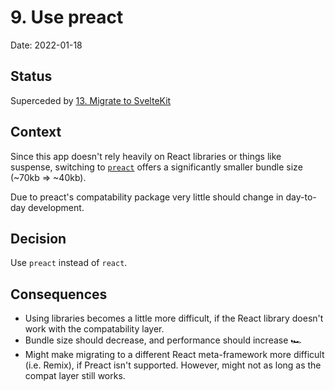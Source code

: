 # 9. Use preact

Date: 2022-01-18

## Status

Superceded by [13. Migrate to SvelteKit](0013-migrate-to-sveltekit.md)

## Context

Since this app doesn't rely heavily on React libraries or things like suspense, switching to [`preact`](https://preactjs.com/) offers a significantly smaller bundle size (~70kb => ~40kb).

Due to preact's compatability package very little should change in day-to-day development.

## Decision

Use `preact` instead of `react`.

## Consequences

- Using libraries becomes a little more difficult, if the React library doesn't work with the compatability layer.
- Bundle size should decrease, and performance should increase 🏎
- Might make migrating to a different React meta-framework more difficult (i.e. Remix), if Preact isn't supported. However, might not as long as the compat layer still works.

